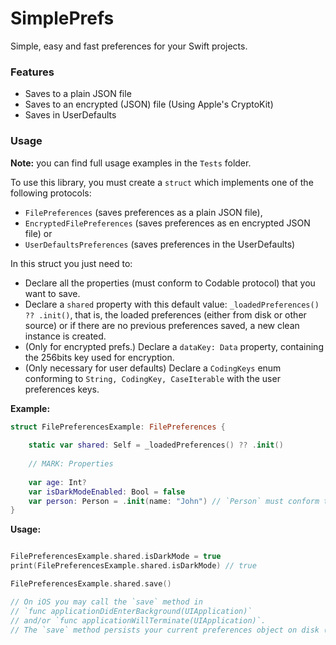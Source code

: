 # SimplePrefs

Simple, easy and fast preferences for your Swift projects.

### Features
- Saves to a plain JSON file
- Saves to an encrypted (JSON) file (Using Apple's CryptoKit)
- Saves in UserDefaults

### Usage

**Note:** you can find full usage examples in the `Tests` folder.

To use this library, you must create a `struct` which implements one of the following protocols:
- `FilePreferences` (saves preferences as a plain JSON file), 
- `EncryptedFilePreferences` (saves preferences as en encrypted JSON file) or 
- `UserDefaultsPreferences` (saves preferences in the UserDefaults)

In this struct you just need to:
- Declare all the properties (must conform to Codable protocol) that you want to save.
- Declare a `shared` property with this default value: `_loadedPreferences() ?? .init()`, that is, the loaded preferences (either from disk or other source) or if there are no previous preferences saved, a new clean instance is created.
- (Only for encrypted prefs.) Declare a `dataKey: Data` property, containing the 256bits key used for encryption.
- (Only necessary for user defaults) Declare a `CodingKeys` enum conforming to `String, CodingKey, CaseIterable` with the user preferences keys.

**Example:**

```swift
struct FilePreferencesExample: FilePreferences {
	
	static var shared: Self = _loadedPreferences() ?? .init()
	
	// MARK: Properties
	
	var age: Int?
	var isDarkModeEnabled: Bool = false
	var person: Person = .init(name: "John") // `Person` must conform to `Codable`
}
```
**Usage:**
```swift

FilePreferencesExample.shared.isDarkMode = true
print(FilePreferencesExample.shared.isDarkMode) // true

FilePreferencesExample.shared.save()

// On iOS you may call the `save` method in 
// `func applicationDidEnterBackground(UIApplication)`
// and/or `func applicationWillTerminate(UIApplication)`.
// The `save` method persists your current preferences object on disk (in this case)
```
